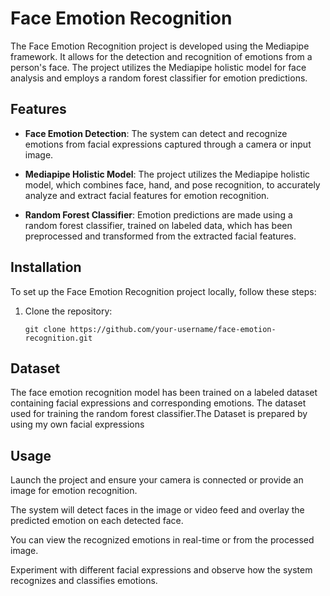 # Face Emotion Recognition

The Face Emotion Recognition project is developed using the Mediapipe framework. It allows for the detection and recognition of emotions from a person's face. The project utilizes the Mediapipe holistic model for face analysis and employs a random forest classifier for emotion predictions.

## Features

- **Face Emotion Detection**: The system can detect and recognize emotions from facial expressions captured through a camera or input image.

- **Mediapipe Holistic Model**: The project utilizes the Mediapipe holistic model, which combines face, hand, and pose recognition, to accurately analyze and extract facial features for emotion recognition.

- **Random Forest Classifier**: Emotion predictions are made using a random forest classifier, trained on labeled data, which has been preprocessed and transformed from the extracted facial features.

## Installation

To set up the Face Emotion Recognition project locally, follow these steps:

1. Clone the repository:

   ```shell
   git clone https://github.com/your-username/face-emotion-recognition.git

## Dataset
The face emotion recognition model has been trained on a labeled dataset containing facial expressions and corresponding emotions. The dataset used for training the random forest classifier.The Dataset is prepared by using my own facial expressions
## Usage
Launch the project and ensure your camera is connected or provide an image for emotion recognition.

The system will detect faces in the image or video feed and overlay the predicted emotion on each detected face.

You can view the recognized emotions in real-time or from the processed image.

Experiment with different facial expressions and observe how the system recognizes and classifies emotions.
